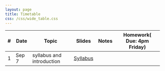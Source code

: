 ```yaml
---
layout: page
title: Timetable
css: /css/wide_table.css
---
```


| # | Date | Topic | Slides |Notes | Homework( Due: 4pm Friday) |
|---|--------|--------|---------------------------|--------------------|------------|
| 1 | Sep 7 | syllabus and introduction  |[Syllabus](https://github.com/dzwang91/stat371/raw/gh-pages/lectures/Syllabus.pdf)      |      |      |
